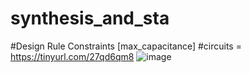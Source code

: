 # synthesis_and_sta

#Design Rule Constraints [max_capacitance]
#circuits = https://tinyurl.com/27qd6qm8
![image](https://github.com/user-attachments/assets/00eac961-5e8f-4a20-aff3-67a93ab600ec)
